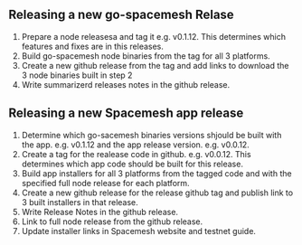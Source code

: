 ## Releasing a new go-spacemesh Relase
1. Prepare a node releasesa and tag it e.g. v0.1.12. This determines which features and fixes are in this releases.
1. Build go-spacemesh node binaries from the tag for all 3 platforms.
1. Create a new github release from the tag and add links to download the 3 node binaries built in step 2
1. Write summarizerd releases notes in the github release.

## Releasing a new Spacemesh app release
1. Determine which go-sacemesh binaries versions shjould be built with the app. e.g. v0.1.12 and the app release version. e.g. v0.0.12.
1. Create a tag for the realease code in github. e.g. v0.0.12. This determines which app code should be built for this release.
1. Build app installers for all 3 platforms from the tagged code and with the specified full node release for each platform.
1. Create a new github release for the release github tag and publish link to 3 built installers in that release.
1. Write Release Notes in the github release.
1. Link to full node release from the github release.
1. Update installer links in Spacemesh website and testnet guide.
